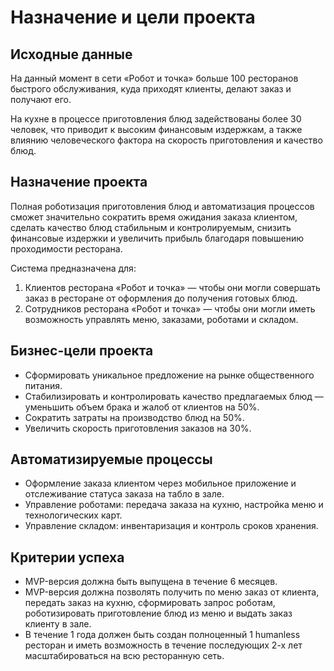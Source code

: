 # Назначение и цели проекта

## Исходные данные

На данный момент в сети «Робот и точка» больше 100 ресторанов быстрого обслуживания, куда приходят клиенты, делают заказ и получают его.

На кухне в процессе приготовления блюд задействованы более 30 человек, что приводит к высоким финансовым издержкам, а также влиянию человеческого фактора на скорость приготовления и качество блюд.

## Назначение проекта

Полная роботизация приготовления блюд и автоматизация процессов сможет значительно сократить время ожидания заказа клиентом, сделать качество блюд стабильным и контролируемым, снизить финансовые издержки и увеличить прибыль благодаря повышению проходимости ресторана.

Система предназначена для:

1. Клиентов ресторана «Робот и точка» — чтобы они могли совершать заказ в ресторане от оформления до получения готовых блюд.
2. Сотрудников ресторана «Робот и точка» — чтобы они могли иметь возможность управлять меню, заказами, роботами и складом.

## Бизнес-цели проекта

- Сформировать уникальное предложение на рынке общественного питания.
- Стабилизировать и контролировать качество предлагаемых блюд — уменьшить объем брака и жалоб от клиентов на 50%.
- Сократить затраты на производство блюд на 50%.
- Увеличить скорость приготовления заказов на 30%.

## Автоматизируемые процессы

- Оформление заказа клиентом через мобильное приложение и отслеживание статуса заказа на табло в зале.
- Управление роботами: передача заказа на кухню, настройка меню и технологических карт.
- Управление складом: инвентаризация и контроль сроков хранения.

## Критерии успеха

- MVP-версия должна быть выпущена в течение 6 месяцев.
- MVP-версия должна позволять получить по меню заказ от клиента, передать заказ на кухню, сформировать запрос роботам, роботизировать приготовление блюд из меню и выдать заказ клиенту в зале.
- В течение 1 года должен быть создан полноценный 1 humanless ресторан и иметь возможность в течение последующих 2-х лет масштабироваться на всю ресторанную сеть.